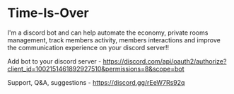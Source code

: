 # Time-Is-Over
I'm a discord bot and can help automate the economy, private rooms management, track members activity, members interactions and improve the communication experience on your discord server!!

Add bot to your discord server - https://discord.com/api/oauth2/authorize?client_id=1002151461892927510&permissions=8&scope=bot

Support, Q&A, suggestions - https://discord.gg/rEeW7Rs92q
